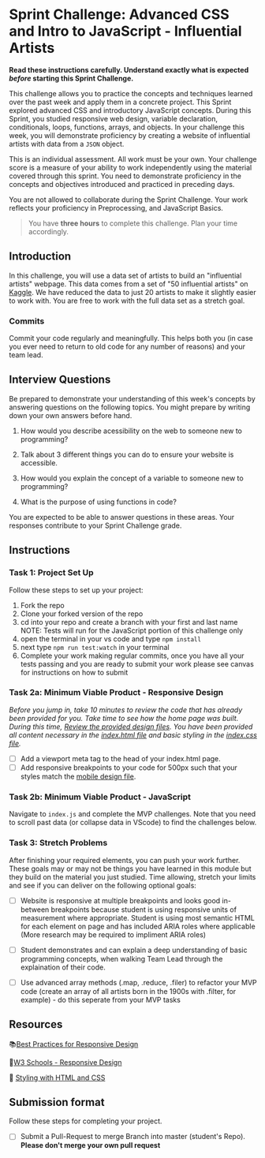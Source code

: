 # Sprint Challenge: Advanced CSS and Intro to JavaScript - Influential Artists

**Read these instructions carefully. Understand exactly what is expected _before_ starting this Sprint Challenge.**

This challenge allows you to practice the concepts and techniques learned over the past week and apply them in a concrete project. This Sprint explored advanced CSS and introductory JavaScript concepts. During this Sprint, you studied responsive web design, variable declaration, conditionals, loops, functions, arrays, and objects. In your challenge this week, you will demonstrate proficiency by creating a website of influential artists with data from a `JSON` object.

This is an individual assessment. All work must be your own. Your challenge score is a measure of your ability to work independently using the material covered through this sprint. You need to demonstrate proficiency in the concepts and objectives introduced and practiced in preceding days.

You are not allowed to collaborate during the Sprint Challenge. Your work reflects your proficiency in Preprocessing, and JavaScript Basics.

> You have **three hours** to complete this challenge. Plan your time accordingly.

## Introduction

In this challenge, you will use a data set of artists to build an "influential artists" webpage. This data comes from a set of "50 influential artists" on [Kaggle](https://www.kaggle.com/ikarus777/best-artworks-of-all-time). We have reduced the data to just 20 artists to make it slightly easier to work with. You are free to work with the full data set as a stretch goal.

### Commits

Commit your code regularly and meaningfully. This helps both you (in case you ever need to return to old code for any number of reasons) and your team lead.

## Interview Questions

Be prepared to demonstrate your understanding of this week's concepts by answering questions on the following topics. You might prepare by writing down your own answers before hand.

1. How would you describe acessibility on the web to someone new to programming?
<!-- 
Accessilbility is essentially making the web site available to everyone, even if they have different sensory perception than we do. It is very important, on a moral level, to make the website available to everyone. In addition, legally, websites are required to maintain ADA standards or website accesability and websites without these features can face fines, citations, and even be shut down.  -->

2. Talk about 3 different things you can do to ensure your website is accessible. 

<!-- There are various things you can do to ensure a smooth transition to accesible websites. When creating the website, using ALT attributes on every image is crucial. This will give the user a text description of the item, and if the user is using a reader, will then have an understanding of why the image was on the page. In addition, creating text scripts for any video or audio files can be very important to people that are hard of hearing. With text description, it allows those peope not to miss any video content AND still have a clear understanding of why the video was put on the website. Lastly, simple semantics can be very important in creating an accesible website. Creating 'sections' instead of using many divs can be very helpful and clear to to a reader having difficulties. If a section is clearly labeled "contacts, about, more reading" , then the user knows immediately that this is a new section of information, and can imperitively clarify and organize the website for them.  -->

3. How would you explain the concept of a variable to someone new to programming?

<!-- A variable is a piece of information, which, depending on how it is declared, can be altered or reassigned and used in various ways. If using var, it can be updated and reassigned. If using let, you can change the value locally, but it cannot be redeclared. Lastly, const can't be redirected or redeclared. Its constant.  -->

4. What is the purpose of using functions in code?

<!-- Functions are a great and accesible way to reuse code with different variables to output the same result. For example, if we wanted to double an amount, instead of writing the code individually for every amount, we could basically write amount*2, and using a function input different amounts with a predicted result. Its very impotant in programming because they save vast amounts of time and make everyones lives easier!  -->

You are expected to be able to answer questions in these areas. Your responses contribute to your Sprint Challenge grade. 

## Instructions

### Task 1: Project Set Up

Follow these steps to set up your project:

1. Fork the repo
2. Clone your forked version of the repo
3. cd into your repo and create a branch with your first and last name
NOTE: Tests will run for the JavaScript portion of this challenge only
4. open the terminal in your vs code and type `npm install`
5. next type `npm run test:watch` in your terminal
6. Complete your work making regular commits, once you have all your tests passing and you are ready to submit your work please see canvas for instructions on how to submit

### Task 2a:  Minimum Viable Product - Responsive Design

*Before you jump in, take 10 minutes to review the code that has already been provided for you. Take time to see how the home page was built. During this time, [Review the provided design files](design/). You have been provided all content necessary in the [index.html file](index.html) and basic styling in the [index.css file](css/index.css).*

* [ ] Add a viewport meta tag to the head of your index.html page.
* [ ] Add responsive breakpoints to your code for 500px such that your styles match the [mobile design file](design/Mobile.png).

### Task 2b: Minimum Viable Product - JavaScript

Navigate to `index.js` and complete the MVP challenges. Note that you need to scroll past data (or collapse data in VScode) to find the challenges below.

### Task 3: Stretch Problems

After finishing your required elements, you can push your work further. These goals may or may not be things you have learned in this module but they build on the material you just studied. Time allowing, stretch your limits and see if you can deliver on the following optional goals:

* [ ] Website is responsive at multiple breakpoints and looks good in-between breakpoints because student is using responsive units of measurement where appropriate. Student is using most semantic HTML for each element on page and has included ARIA roles where applicable (More research may be required to impliment ARIA roles)  
* [ ] Student demonstrates and can explain a deep understanding of basic programming concepts, when walking Team Lead through the explaination of their code.
* [ ] Use advanced array methods (.map, .reduce, .filer) to refactor your MVP code (create an array of all artists born in the 1900s with .filter, for example) - do this seperate from your MVP tasks


## Resources

📚[Best Practices for Responsive Design](https://www.browserstack.com/guide/responsive-design-breakpoints)

🤝[W3 Schools - Responsive Design](https://www.w3schools.com/html/html_responsive.asp)

👀 [Styling with HTML and CSS](https://www.w3schools.com/html/html_css.asp)

## Submission format

Follow these steps for completing your project.

- [ ] Submit a Pull-Request to merge <firstName-lastName> Branch into master (student's  Repo). **Please don't merge your own pull request**
